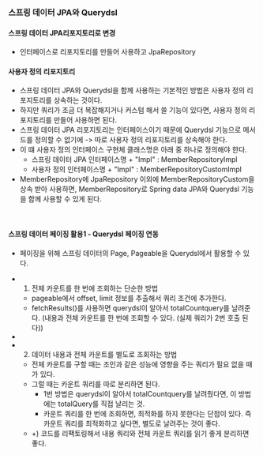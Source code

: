 ### 스프링 데이터 JPA와 Querydsl

#### 스프링 데이터 JPA리포지토리로 변경
- 인터페이스로 리포지토리를 만들어 사용하고 JpaRepository

#### 사용자 정의 리포지토리
- 스프링 데이터 JPA와 Querydsl을 함께 사용하는 기본적인 방법은 사용자 정의 리포지토리를 상속하는 것이다.
- 하지만 쿼리가 조금 더 복잡해지거나 커스텀 해서 쓸 기능이 있다면, 사용자 정의 리포지토리를 만들어 사용하면 된다.
- 스프링 데이터 JPA 리포지토리는 인터페이스이기 때문에 Querydsl 기능으로 메서드를 정의할 수 없기에 -> 따로 사용자 정의 리포지토리를 상속해야 한다.
- 이 떄 사용자 정의 인터페이스 구현체 클래스명은 아래 중 하나로 정의해야 한다.
  - 스프링 데이터 JPA 인터페이스명 + "Impl" : MemberRepositoryImpl
  - 사용자 정의 인터페이스명 + "Impl" : MemberRepositoryCustomImpl
- MemberRepository에 JpaRepository 이외에 MemberRepositoryCustom을 상속 받아 사용하면, MemberRepository로 Spring data JPA와 Querydsl 기능을 함께 사용할 수 있게 된다.<br>
<br>

#### 스프링 데이터 페이징 활용1 - Querydsl 페이징 연동
- 페이징을 위해 스프링 데이터의 Page, Pageable을 Querydsl에서 활용할 수 있다.

- 1. 전체 카운트를 한 번에 조회하는 단순한 방법
  - pageable에서 offset, limit 정보를 추출해서 쿼리 조건에 추가한다.
  - fetchResults()를 사용하면 querydsl이 알아서 totalCountquery를 날려준다. (내용과 전체 카운트를 한 번에 조회할 수 있다. (실제 쿼리가 2번 호출 된다))
-  
- 2. 데이터 내용과 전체 카운트를 별도로 조회하는 방법
  - 전체 카운트를 구할 때는 조인과 같은 성능에 영향을 주는 쿼리가 필요 없을 때가 있다. 
  - 그럴 때는 카운트 쿼리를 따로 분리하면 된다. 
    - 1번 방법은 querydsl이 알아서 totalCountquery를 날려줬다면, 이 방법에는 totalQuery를 직접 날리는 것.
    - 카운트 쿼리를 한 번에 조회하면, 최적화를 하지 못한다는 단점이 있다. 즉 카운트 쿼리를 최적화하고 싶다면, 별도로 날려주는 것이 좋다.
  - +) 코드를 리팩토링해서 내용 쿼리와 전체 카운트 쿼리를 읽기 좋게 분리하면 좋다.

 